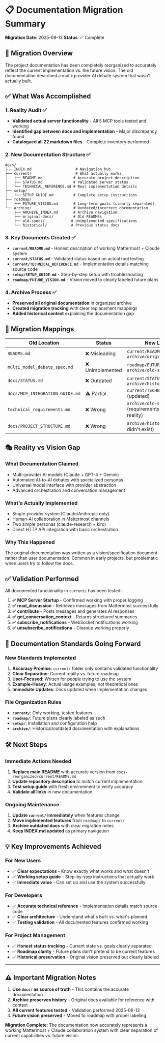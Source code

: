 # 📋 Documentation Migration Summary

**Migration Date**: 2025-09-13
**Status**: ✅ Complete

## 🎯 Migration Overview

The project documentation has been completely reorganized to accurately reflect the current implementation vs. the future vision. The old documentation described a multi-provider AI debate system that wasn't actually built.

## ✅ What Was Accomplished

### 1. Reality Audit ✅
- **Validated actual server functionality** - All 5 MCP tools tested and working
- **Identified gap between docs and implementation** - Major discrepancy found
- **Catalogued all 22 markdown files** - Complete inventory performed

### 2. New Documentation Structure ✅
```
docs/
├── INDEX.md                    # Navigation hub
├── current/                    # What actually works
│   ├── README.md              # Accurate project description
│   ├── STATUS.md              # Validated server status
│   └── TECHNICAL_REFERENCE.md # Real implementation details
├── setup/
│   └── SETUP_GUIDE.md         # Complete setup instructions
├── roadmap/
│   └── FUTURE_VISION.md       # Long-term goals (clearly separated)
└── archive/                   # Outdated/incorrect documentation
    ├── ARCHIVE_INDEX.md       # Archive navigation
    ├── original-docs/         # Old READMEs
    ├── old-specs/            # Unimplemented specifications
    └── historical/           # Previous status docs
```

### 3. Key Documents Created ✅
- **`current/README.md`** - Honest description of working Mattermost + Claude system
- **`current/STATUS.md`** - Validated status based on actual tool testing
- **`current/TECHNICAL_REFERENCE.md`** - Implementation details matching source code
- **`setup/SETUP_GUIDE.md`** - Step-by-step setup with troubleshooting
- **`roadmap/FUTURE_VISION.md`** - Vision moved to clearly labeled future plans

### 4. Archive Process ✅
- **Preserved all original documentation** in organized archive
- **Created migration tracking** with clear replacement mappings
- **Added historical context** explaining the documentation gap

## 🔄 Migration Mappings

| Old Location | Status | New Location(s) |
|-------------|--------|----------------|
| `README.md` | ❌ Misleading | `current/README.md` (reality) + `archive/original-docs/` |
| `multi_model_debate_spec.md` | ❌ Unimplemented | `roadmap/FUTURE_VISION.md` + `archive/old-specs/` |
| `docs/STATUS.md` | ❌ Outdated | `current/STATUS.md` (validated) + `archive/historical/` |
| `docs/MCP_INTEGRATION_GUIDE.md` | ⚠️ Partial | `current/TECHNICAL_REFERENCE.md` (updated) |
| `technical_requirements.md` | ❌ Wrong | `archive/old-specs/` (requirements didn't match reality) |
| `docs/PROJECT_STRUCTURE.md` | ❌ Wrong | `archive/historical/` (structure didn't exist) |

## 🎭 Reality vs Vision Gap

### What Documentation Claimed
- Multi-provider AI models (Claude + GPT-4 + Gemini)
- Automated AI-to-AI debates with specialized personas
- Universal model interface with provider abstraction
- Advanced orchestration and conversation management

### What's Actually Implemented
- Single-provider system (Claude/Anthropic only)
- Human-AI collaboration in Mattermost channels
- Two simple personas (claude-research + kiro)
- Direct HTTP API integration with basic orchestration

### Why This Happened
The original documentation was written as a vision/specification document rather than user documentation. Common in early projects, but problematic when users try to follow the docs.

## ✅ Validation Performed

All documented functionality in `current/` has been tested:

1. **✅ MCP Server Startup** - Confirmed working with proper logging
2. **✅ read_discussion** - Retrieves messages from Mattermost successfully
3. **✅ contribute** - Posts messages and generates AI responses
4. **✅ get_conversation_context** - Returns structured summaries
5. **✅ subscribe_notifications** - WebSocket notifications working
6. **✅ unsubscribe_notifications** - Cleanup working properly

## 🚀 Documentation Standards Going Forward

### New Standards Implemented
1. **Accuracy Promise**: `current/` folder only contains validated functionality
2. **Clear Separation**: Current reality vs. future roadmap
3. **User-Focused**: Written for people trying to use the system
4. **Example-Heavy**: Actual usage examples, not theoretical ones
5. **Immediate Updates**: Docs updated when implementation changes

### File Organization Rules
- **`current/`**: Only working, tested features
- **`roadmap/`**: Future plans clearly labeled as such
- **`setup/`**: Installation and configuration help
- **`archive/`**: Historical/outdated documentation with explanations

## 🛠️ Next Steps

### Immediate Actions Needed
1. **Replace main README** with accurate version from `docs-reorganized/current/README.md`
2. **Update repository description** to match current implementation
3. **Test setup guide** with fresh environment to verify accuracy
4. **Validate all links** in new documentation

### Ongoing Maintenance
1. **Update `current/` immediately** when features change
2. **Move implemented features** from `roadmap/` to `current/`
3. **Archive outdated docs** with clear migration notes
4. **Keep INDEX.md updated** as primary navigation

## 💡 Key Improvements Achieved

### For New Users
- ✅ **Clear expectations** - Know exactly what works and what doesn't
- ✅ **Working setup guide** - Step-by-step instructions that actually work
- ✅ **Immediate value** - Can set up and use the system successfully

### For Developers
- ✅ **Accurate technical reference** - Implementation details match source code
- ✅ **Clear architecture** - Understand what's built vs. what's planned
- ✅ **Testing validation** - All documented features confirmed working

### For Project Management
- ✅ **Honest status tracking** - Current state vs. goals clearly separated
- ✅ **Roadmap clarity** - Future plans don't pretend to be current features
- ✅ **Historical preservation** - Original vision preserved but clearly labeled

---

## ⚠️ Important Migration Notes

1. **Use `docs/` as source of truth** - This contains the accurate documentation
2. **Archive preserves history** - Original docs available for reference with context
3. **All current features tested** - Validation performed 2025-09-13
4. **Future vision preserved** - Moved to roadmap with proper labeling

**Migration Complete**: The documentation now accurately represents a working Mattermost + Claude collaboration system with clear separation of current capabilities vs. future vision.
